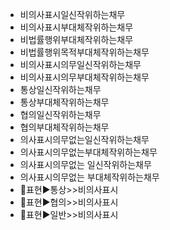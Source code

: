 - 비의사표시일신작위하는채무
- 비의사표시부대체작위하는채무
- 비법률행위부대체작위하는채무
- 비법률행위목적부대체작위하는채무
- 비의사표시의무일신작위하는채무
- 비의사표시의무부대체작위하는채무
- 통상일신작위하는채무
- 통상부대체작위하는채무
- 협의일신작위하는채무
- 협의부대체작위하는채무
- 의사표시의무없는일신작위하는채무
- 의사표시의무없는부대체작위하는채무
- 의사표시의무없는 일신작위하는채무
- 의사표시의무없는 부대체작위하는채무
- 📌표현▶️통상>>비의사표시
- 📌표현▶️협의>>비의사표시
- 📌표현▶️일반>>비의사표시